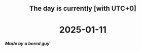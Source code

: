 <h2 align=center>The day is currently [with UTC+0]</h2>
<h1 align=center><!--TIME BEGIN-->2025-01-11<!--TIME END--></h1>
<h5>Made by a bored guy</h5>
